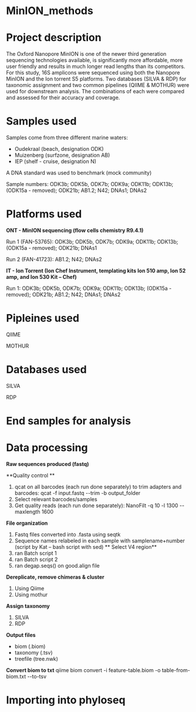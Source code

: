 # MinION_methods

# Project description
The Oxford Nanopore MinION is one of the newer third generation sequencing technologies available, is significantly more affordable, more user friendly and results in much longer read lengths than its competitors. For this study, 16S amplicons were sequenced using both the Nanopore MinION and the Ion torrent S5 platforms. Two databases (SILVA & RDP) for taxonomic assignment and two common pipelines (QIIME & MOTHUR) were used for downstream analysis. The combinations of each were compared and assessed for their accuracy and coverage. 

# Samples used
Samples come from three different marine waters:
- Oudekraal (beach, designation ODK)
- Muizenberg (surfzone, designation AB)
- IEP (shelf - cruise, designation N)

A DNA standard was used to benchmark (mock community)

Sample numbers: ODK3b; ODK5b, ODK7b; ODK9a; ODK11b; ODK13b; (ODK15a - removed); ODK21b; AB1.2; N42; DNAs1; DNAs2

# Platforms used
**ONT - MinION sequencing (flow cells chemistry R9.4.1)**

Run 1 (FAN-53765): ODK3b; ODK5b, ODK7b; ODK9a; ODK11b; ODK13b; (ODK15a - removed); ODK21b; DNAs1 

Run 2 (FAN-41723): AB1.2; N42; DNAs2

**IT - Ion Torrent (Ion Chef Instrument, templating kits Ion 510 amp, Ion 52 amp, and Ion 530 Kit – Chef)**

Run 1: ODK3b; ODK5b, ODK7b; ODK9a; ODK11b; ODK13b; (ODK15a - removed); ODK21b; AB1.2; N42; DNAs1; DNAs2

# Pipleines used
QIIME

MOTHUR

# Databases used
SILVA

RDP

# End samples for analysis

# Data processing
**Raw sequences produced (fastq)**

**Quality control **
1. qcat on all barcodes (each run done separately) to trim adapters and barcodes: qcat -f input.fastq --trim -b output_folder
2. Select relevant barcodes/samples
3. Get quality reads (each run done separately): NanoFilt -q 10 -l 1300 --maxlength 1600

**File organization**
1. Fastq files converted into .fasta using seqtk
2. Sequence names relabeled in each sample with samplename+number (script by Kat – bash script with sed)
**
Select V4 region**
1. ran Batch script 1
2. ran Batch script 2
3. ran degap.seqs() on good.align file

**Dereplicate, remove chimeras & cluster**
1. Using Qiime
2. Using mothur

**Assign taxonomy**
1. SILVA
2. RDP

**Output files**
- biom (.biom)
- taxonomy (.tsv)
- treefile (tree.nwk)

**Convert biom to txt**
qiime biom convert -i feature-table.biom -o table-from-biom.txt --to-tsv

# Importing into phyloseq
